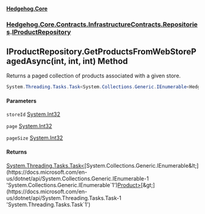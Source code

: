 #### [Hedgehog.Core](index.md 'index')
### [Hedgehog.Core.Contracts.InfrastructureContracts.Repositories](Hedgehog_Core_Contracts_InfrastructureContracts_Repositories.md 'Hedgehog.Core.Contracts.InfrastructureContracts.Repositories').[IProductRepository](Hedgehog_Core_Contracts_InfrastructureContracts_Repositories_IProductRepository.md 'Hedgehog.Core.Contracts.InfrastructureContracts.Repositories.IProductRepository')
## IProductRepository.GetProductsFromWebStorePagedAsync(int, int, int) Method
Returns a paged collection of products associated with a given store.  
```csharp
System.Threading.Tasks.Task<System.Collections.Generic.IEnumerable<Hedgehog.Core.Domain.Product>> GetProductsFromWebStorePagedAsync(int storeId, int page, int pageSize);
```
#### Parameters
<a name='Hedgehog_Core_Contracts_InfrastructureContracts_Repositories_IProductRepository_GetProductsFromWebStorePagedAsync(int_int_int)_storeId'></a>
`storeId` [System.Int32](https://docs.microsoft.com/en-us/dotnet/api/System.Int32 'System.Int32')  
  
<a name='Hedgehog_Core_Contracts_InfrastructureContracts_Repositories_IProductRepository_GetProductsFromWebStorePagedAsync(int_int_int)_page'></a>
`page` [System.Int32](https://docs.microsoft.com/en-us/dotnet/api/System.Int32 'System.Int32')  
  
<a name='Hedgehog_Core_Contracts_InfrastructureContracts_Repositories_IProductRepository_GetProductsFromWebStorePagedAsync(int_int_int)_pageSize'></a>
`pageSize` [System.Int32](https://docs.microsoft.com/en-us/dotnet/api/System.Int32 'System.Int32')  
  
#### Returns
[System.Threading.Tasks.Task&lt;](https://docs.microsoft.com/en-us/dotnet/api/System.Threading.Tasks.Task-1 'System.Threading.Tasks.Task`1')[System.Collections.Generic.IEnumerable&lt;](https://docs.microsoft.com/en-us/dotnet/api/System.Collections.Generic.IEnumerable-1 'System.Collections.Generic.IEnumerable`1')[Product](Hedgehog_Core_Domain_Product.md 'Hedgehog.Core.Domain.Product')[&gt;](https://docs.microsoft.com/en-us/dotnet/api/System.Collections.Generic.IEnumerable-1 'System.Collections.Generic.IEnumerable`1')[&gt;](https://docs.microsoft.com/en-us/dotnet/api/System.Threading.Tasks.Task-1 'System.Threading.Tasks.Task`1')  
